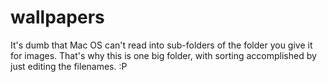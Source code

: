 # wallpapers

It's dumb that Mac OS can't read into sub-folders of the folder you give it for images. That's why this is one big folder, with sorting accomplished by just editing the filenames. :P
